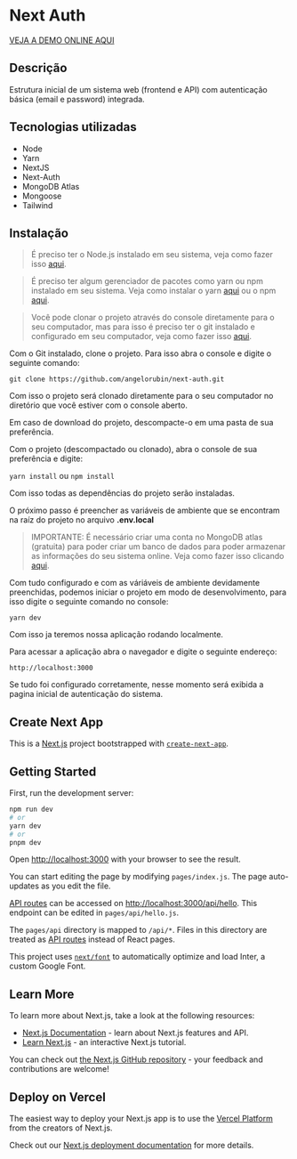 Next Auth
===

[VEJA A DEMO ONLINE AQUI](https://next-auth-angelorubin.vercel.app/auth)

## Descrição
Estrutura inicial de um sistema web (frontend e API) com autenticação básica (email e password) integrada.

## Tecnologias utilizadas
* Node
* Yarn
* NextJS
* Next-Auth
* MongoDB Atlas
* Mongoose
* Tailwind

## Instalação
> É preciso ter o Node.js instalado em seu sistema, veja como fazer isso [aqui](https://nodejs.org/pt-br/download).

> É preciso ter algum gerenciador de pacotes como yarn ou npm instalado em seu sistema. Veja como instalar o yarn [aqui](https://classic.yarnpkg.com/lang/en/docs/install/#windows-stable) ou o npm [aqui](https://docs.npmjs.com/downloading-and-installing-node-js-and-npm).

> Você pode clonar o projeto através do console diretamente para o seu computador, mas para isso é preciso ter o git instalado e configurado em seu computador, veja como fazer isso [aqui](https://docs.github.com/pt/get-started/quickstart/set-up-git).

Com o Git instalado, clone o projeto.
Para isso abra o console e digite o seguinte comando:

`git clone https://github.com/angelorubin/next-auth.git`

Com isso o projeto será clonado diretamente para o seu computador no diretório que você estiver com o console aberto.

Em caso de download do projeto, descompacte-o em uma pasta de sua preferência.

Com o projeto (descompactado ou clonado), abra o console de sua preferência e digite:

`yarn install` ou `npm install`

Com isso todas as dependências do projeto serão instaladas.

O próximo passo é preencher as variáveis de ambiente que se encontram na raíz do projeto no arquivo **.env.local**

> IMPORTANTE: É necessário criar uma conta no MongoDB atlas (gratuita) para poder criar um banco de dados para poder armazenar as informações do seu sistema online. Veja como fazer isso clicando [aqui](https://www.mongodb.com/docs/atlas/tutorial/create-atlas-account/).

Com tudo configurado e com as váriáveis de ambiente devidamente preenchidas, podemos iniciar o projeto em modo de desenvolvimento, para isso digite o seguinte comando no console:

`yarn dev`

Com isso ja teremos nossa aplicação rodando localmente.

Para acessar a aplicação abra o navegador e digite o seguinte endereço:

`http://localhost:3000`

Se tudo foi configurado corretamente, nesse momento será exibida a pagina inicial de autenticação do sistema.

## Create Next App

This is a [Next.js](https://nextjs.org/) project bootstrapped with [`create-next-app`](https://github.com/vercel/next.js/tree/canary/packages/create-next-app).

## Getting Started

First, run the development server:

```bash
npm run dev
# or
yarn dev
# or
pnpm dev
```

Open [http://localhost:3000](http://localhost:3000) with your browser to see the result.

You can start editing the page by modifying `pages/index.js`. The page auto-updates as you edit the file.

[API routes](https://nextjs.org/docs/api-routes/introduction) can be accessed on [http://localhost:3000/api/hello](http://localhost:3000/api/hello). This endpoint can be edited in `pages/api/hello.js`.

The `pages/api` directory is mapped to `/api/*`. Files in this directory are treated as [API routes](https://nextjs.org/docs/api-routes/introduction) instead of React pages.

This project uses [`next/font`](https://nextjs.org/docs/basic-features/font-optimization) to automatically optimize and load Inter, a custom Google Font.

## Learn More

To learn more about Next.js, take a look at the following resources:

- [Next.js Documentation](https://nextjs.org/docs) - learn about Next.js features and API.
- [Learn Next.js](https://nextjs.org/learn) - an interactive Next.js tutorial.

You can check out [the Next.js GitHub repository](https://github.com/vercel/next.js/) - your feedback and contributions are welcome!

## Deploy on Vercel

The easiest way to deploy your Next.js app is to use the [Vercel Platform](https://vercel.com/new?utm_medium=default-template&filter=next.js&utm_source=create-next-app&utm_campaign=create-next-app-readme) from the creators of Next.js.

Check out our [Next.js deployment documentation](https://nextjs.org/docs/deployment) for more details.
